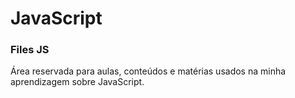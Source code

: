 # JavaScript

### Files JS
Área reservada para aulas, conteúdos e matérias usados na minha aprendizagem sobre JavaScript.

